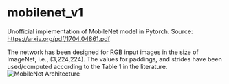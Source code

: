 # mobilenet_v1
Unofficial implementation of MobileNet model in Pytorch.
Source: https://arxiv.org/pdf/1704.04861.pdf

<p> The network has been designed for RGB input images in the size of ImageNet, i.e., (3,224,224). The values for paddings, and strides have been used/computed according to the Table 1 in the literature.
<img src="table1.jpg" alt="MobileNet Architecture">
</p>
